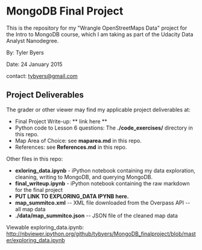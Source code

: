 # MongoDB Final Project

This is the repository for my "Wrangle OpenStreetMaps Data" project for the Intro to MongoDB course, which I am taking as part of the Udacity Data Analyst Nanodegree.

By: Tyler Byers

Date: 24 January 2015

contact: tybyers@gmail.com

## Project Deliverables

The grader or other viewer may find my applicable project deliverables at:

 * Final Project Write-up: ** link here **
 * Python code to Lesson 6 questions: The **./code_exercises/** directory in this repo.
 * Map Area of Choice: see **maparea.md** in this repo.
 * References: see **References.md** in this repo.
 
Other files in this repo:

 * **exloring_data.ipynb** - iPython notebook containing my data exploration, cleaning, writing to MongoDB, and querying MongoDB.
 * **final_writeup.ipynb** - iPython notebook containing the raw markdown for the final project
 * **PUT LINK TO EXPLORING_DATA IPYNB here.**
 * **map_summitco.xml** -- XML file downloaded from the Overpass API -- all map data
 * **./data/map_summitco.json** -- JSON file of the cleaned map data
 
 Viewable exploring_data.ipynb: http://nbviewer.ipython.org/github/tybyers/MongoDB_finalproject/blob/master/exploring_data.ipynb
 
 






